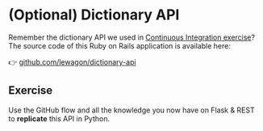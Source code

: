 # (Optional) Dictionary API

Remember the dictionary API we used in [Continuous Integration exercise](../../02-Best-Practices/04-Countinuous-Integration)? The source code of this Ruby on Rails application is available here:

:point_right: [github.com/lewagon/dictionary-api](https://github.com/lewagon/dictionary-api)

## Exercise

Use the GitHub flow and all the knowledge you now have on Flask & REST to **replicate** this API in Python.
